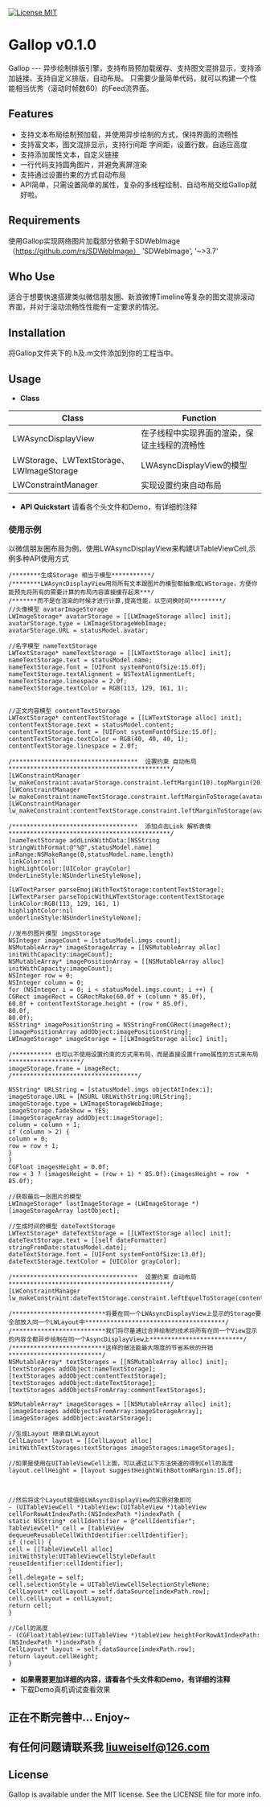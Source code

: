 
[![License MIT](https://img.shields.io/badge/license-MIT-green.svg?style=flat)](https://github.com/waynezxcv/LWAsyncDisplayView/blob/master/LICENSE)&nbsp;


# Gallop v0.1.0
Gallop --- 异步绘制排版引擎，支持布局预加载缓存、支持图文混排显示，支持添加链接、支持自定义排版，自动布局。
只需要少量简单代码，就可以构建一个性能相当优秀（滚动时帧数60）的Feed流界面。
<br>

## Features
* 支持文本布局绘制预加载，并使用异步绘制的方式，保持界面的流畅性
* 支持富文本，图文混排显示，支持行间距 字间距，设置行数，自适应高度
* 支持添加属性文本，自定义链接
* 一行代码支持圆角图片，并避免离屏渲染
* 支持通过设置约束的方式自动布局
* API简单，只需设置简单的属性，复杂的多线程绘制、自动布局交给Gallop就好啦。

## Requirements
使用Gallop实现网络图片加载部分依赖于SDWebImage（https://github.com/rs/SDWebImage）
'SDWebImage', '~>3.7'

## Who Use
适合于想要快速搭建类似微信朋友圈、新浪微博Timeline等复杂的图文混排滚动界面，并对于滚动流畅性性能有一定要求的情况。

## Installation
将Gallop文件夹下的.h及.m文件添加到你的工程当中。

## Usage
* **Class**

|Class | Function|
|--------|---------|
|LWAsyncDisplayView|在子线程中实现界面的渲染，保证主线程的流畅性|
|LWStorage、LWTextStorage、LWImageStorage|LWAsyncDisplayView的模型|
|LWConstraintManager|实现设置约束自动布局|


* **API Quickstart**
请看各个头文件和Demo，有详细的注释

### 使用示例
以微信朋友圈布局为例，使用LWAsyncDisplayView来构建UITableViewCell,示例多种API使用方式

```objc
/********生成Storage 相当于模型***********/
/********LWAsyncDisplayView用将所有文本跟图片的模型都抽象成LWStorage，方便你能预先将所有的需要计算的布局内容直接缓存起来***/
/*******而不是在渲染的时候才进行计算,提高性能，以空间换时间*********/
//头像模型 avatarImageStorage
LWImageStorage* avatarStorage = [[LWImageStorage alloc] init];
avatarStorage.type = LWImageStorageWebImage;
avatarStorage.URL = statusModel.avatar;

//名字模型 nameTextStorage
LWTextStorage* nameTextStorage = [[LWTextStorage alloc] init];
nameTextStorage.text = statusModel.name;
nameTextStorage.font = [UIFont systemFontOfSize:15.0f];
nameTextStorage.textAlignment = NSTextAlignmentLeft;
nameTextStorage.linespace = 2.0f;
nameTextStorage.textColor = RGB(113, 129, 161, 1);


//正文内容模型 contentTextStorage
LWTextStorage* contentTextStorage = [[LWTextStorage alloc] init];
contentTextStorage.text = statusModel.content;
contentTextStorage.font = [UIFont systemFontOfSize:15.0f];
contentTextStorage.textColor = RGB(40, 40, 40, 1);
contentTextStorage.linespace = 2.0f;

/***********************************  设置约束 自动布局 *********************************************/
[LWConstraintManager lw_makeConstraint:avatarStorage.constraint.leftMargin(10).topMargin(20).widthLength(40.0f).heightLength(40.0f)];
[LWConstraintManager lw_makeConstraint:nameTextStorage.constraint.leftMarginToStorage(avatarStorage,10).topMargin(20).widthLength(SCREEN_WIDTH)];
[LWConstraintManager lw_makeConstraint:contentTextStorage.constraint.leftMarginToStorage(avatarStorage,10).topMarginToStorage(nameTextStorage,10).rightMargin(20)];

/***********************************  添加点击Link 解析表情*********************************************/
[nameTextStorage addLinkWithData:[NSString stringWithFormat:@"%@",statusModel.name]
inRange:NSMakeRange(0,statusModel.name.length)
linkColor:nil
highLightColor:[UIColor grayColor]
UnderLineStyle:NSUnderlineStyleNone];

[LWTextParser parseEmojiWithTextStorage:contentTextStorage];
[LWTextParser parseTopicWithLWTextStorage:contentTextStorage
linkColor:RGB(113, 129, 161, 1)
highlightColor:nil
underlineStyle:NSUnderlineStyleNone];

//发布的图片模型 imgsStorage
NSInteger imageCount = [statusModel.imgs count];
NSMutableArray* imageStorageArray = [[NSMutableArray alloc] initWithCapacity:imageCount];
NSMutableArray* imagePositionArray = [[NSMutableArray alloc] initWithCapacity:imageCount];
NSInteger row = 0;
NSInteger column = 0;
for (NSInteger i = 0; i < statusModel.imgs.count; i ++) {
CGRect imageRect = CGRectMake(60.0f + (column * 85.0f),
60.0f + contentTextStorage.height + (row * 85.0f),
80.0f,
80.0f);
NSString* imagePositionString = NSStringFromCGRect(imageRect);
[imagePositionArray addObject:imagePositionString];
LWImageStorage* imageStorage = [[LWImageStorage alloc] init];

/*********** 也可以不使用设置约束的方式来布局，而是直接设置frame属性的方式来布局********************/
imageStorage.frame = imageRect;
/***********************************/

NSString* URLString = [statusModel.imgs objectAtIndex:i];
imageStorage.URL = [NSURL URLWithString:URLString];
imageStorage.type = LWImageStorageWebImage;
imageStorage.fadeShow = YES;
[imageStorageArray addObject:imageStorage];
column = column + 1;
if (column > 2) {
column = 0;
row = row + 1;
}
}
CGFloat imagesHeight = 0.0f;
row < 3 ? (imagesHeight = (row + 1) * 85.0f):(imagesHeight = row  * 85.0f);

//获取最后一张图片的模型
LWImageStorage* lastImageStorage = (LWImageStorage *)[imageStorageArray lastObject];

//生成时间的模型 dateTextStorage
LWTextStorage* dateTextStorage = [[LWTextStorage alloc] init];
dateTextStorage.text = [[self dateFormatter] stringFromDate:statusModel.date];
dateTextStorage.font = [UIFont systemFontOfSize:13.0f];
dateTextStorage.textColor = [UIColor grayColor];

/***********************************  设置约束 自动布局 *********************************************/
[LWConstraintManager lw_makeConstraint:dateTextStorage.constraint.leftEquelToStorage(contentTextStorage).topMarginToStorage(lastImageStorage,10)];

/**************************将要在同一个LWAsyncDisplayView上显示的Storage要全部放入同一个LWLayout中***************************************/
/**************************我们将尽量通过合并绘制的技术将所有在同一个View显示的内容全都异步绘制在同一个AsyncDisplayView上**************************/
/**************************这样的做法能最大限度的节省系统的开销**************************/
NSMutableArray* textStorages = [[NSMutableArray alloc] init];
[textStorages addObject:nameTextStorage];
[textStorages addObject:contentTextStorage];
[textStorages addObject:dateTextStorage];
[textStorages addObjectsFromArray:commentTextStorages];

NSMutableArray* imageStorages = [[NSMutableArray alloc] init];
[imageStorages addObjectsFromArray:imageStorageArray];
[imageStorages addObject:avatarStorage];

//生成Layout 继承自LWLayout
CellLayout* layout = [[CellLayout alloc] initWithTextStorages:textStorages imageStorages:imageStorages];

//如果是使用在UITableViewCell上面，可以通过以下方法快速的得到Cell的高度
layout.cellHeight = [layout suggestHeightWithBottomMargin:15.0f];



//然后将这个Layout赋值给LWAsyncDisplayView的实例对象即可
- (UITableViewCell *)tableView:(UITableView *)tableView cellForRowAtIndexPath:(NSIndexPath *)indexPath {
static NSString* cellIdentifier = @"cellIdentifier";
TableViewCell* cell = [tableView dequeueReusableCellWithIdentifier:cellIdentifier];
if (!cell) {
cell = [[TableViewCell alloc] initWithStyle:UITableViewCellStyleDefault reuseIdentifier:cellIdentifier];
}
cell.delegate = self;
cell.selectionStyle = UITableViewCellSelectionStyleNone;
CellLayout* cellLayout = self.dataSource[indexPath.row];
cell.cellLayout = cellLayout;
return cell;
}

//Cell的高度
- (CGFloat)tableView:(UITableView *)tableView heightForRowAtIndexPath:(NSIndexPath *)indexPath {
CellLayout* layout = self.dataSource[indexPath.row];
return layout.cellHeight;
}

```

* **如果需要更加详细的内容，请看各个头文件和Demo，有详细的注释**
*  下载Demo真机调试查看效果

## 正在不断完善中...  Enjoy~
## 有任何问题请联系我 liuweiself@126.com


## License

Gallop is available under the MIT license. See the LICENSE file for more info.

